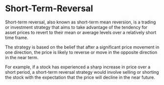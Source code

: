 # Short-Term-Reversal
Short-term reversal, also known as short-term mean reversion, is a trading or investment strategy that aims to take advantage of the tendency for asset prices to revert to their mean or average levels over a relatively short time frame.

The strategy is based on the belief that after a significant price movement in one direction, the price is likely to reverse or move in the opposite direction in the near term. 

For example, if a stock has experienced a sharp increase in price over a short period, a short-term reversal strategy would involve selling or shorting the stock with the expectation that the price will decline in the near future.
